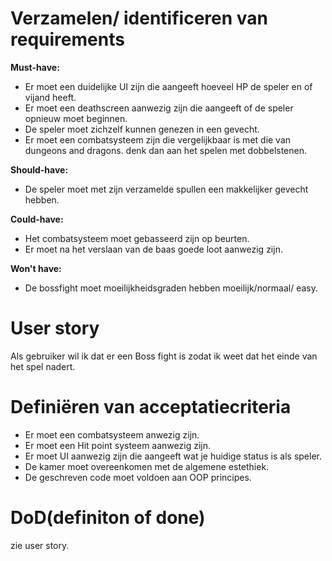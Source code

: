 # Verzamelen/ identificeren van requirements

**Must-have:**

-   Er moet een duidelijke UI zijn die aangeeft hoeveel HP de speler en of vijand heeft.
-   Er moet een deathscreen aanwezig zijn die aangeeft of de speler opnieuw moet beginnen.
-   De speler moet zichzelf kunnen genezen in een gevecht.
-   Er moet een combatsysteem zijn die vergelijkbaar is met die van dungeons and dragons. denk dan aan het spelen met dobbelstenen.

**Should-have:**

-   De speler moet met zijn verzamelde spullen een makkelijker gevecht hebben.

**Could-have:**

-   Het combatsysteem moet gebasseerd zijn op beurten.
-   Er moet na het verslaan van de baas goede loot aanwezig zijn.

**Won't have:**

-   De bossfight moet moeilijkheidsgraden hebben moeilijk/normaal/ easy.

# User story

Als gebruiker wil ik dat er een Boss fight is zodat ik weet dat het einde van het spel nadert.

# Definiëren van acceptatiecriteria

-   Er moet een combatsysteem anwezig zijn.
-   Er moet een Hit point systeem aanwezig zijn.
-   Er moet UI aanwezig zijn die aangeeft wat je huidige status is als speler.
-   De kamer moet overeenkomen met de algemene estethiek.
-   De geschreven code moet voldoen aan OOP principes.

# DoD(definiton of done)

zie user story.
